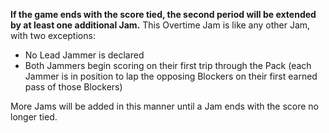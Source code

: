 **If the game ends with the score tied, the second period will be extended by at least one additional Jam.** This Overtime Jam is like any other Jam, with two exceptions:

- No Lead Jammer is declared
- Both Jammers begin scoring on their first trip through the Pack (each Jammer is in position to lap the opposing Blockers on their first earned pass of those Blockers)

More Jams will be added in this manner until a Jam ends with the score no longer tied.
